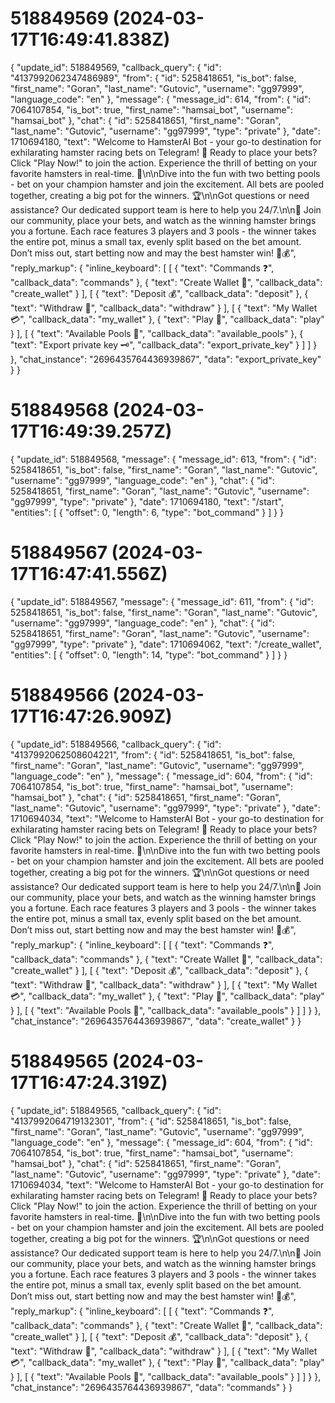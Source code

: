 # 518849569 (2024-03-17T16:49:41.838Z)

{
  "update_id": 518849569,
  "callback_query": {
    "id": "4137992062347486989",
    "from": {
      "id": 5258418651,
      "is_bot": false,
      "first_name": "Goran",
      "last_name": "Gutovic",
      "username": "gg97999",
      "language_code": "en"
    },
    "message": {
      "message_id": 614,
      "from": {
        "id": 7064107854,
        "is_bot": true,
        "first_name": "hamsai_bot",
        "username": "hamsai_bot"
      },
      "chat": {
        "id": 5258418651,
        "first_name": "Goran",
        "last_name": "Gutovic",
        "username": "gg97999",
        "type": "private"
      },
      "date": 1710694180,
      "text": "Welcome to HamsterAI Bot - your go-to destination for exhilarating hamster racing bets on Telegram! 🐹 Ready to place your bets? Click \"Play Now!\" to join the action. Experience the thrill of betting on your favorite hamsters in real-time. 🚀\n\nDive into the fun with two betting pools - bet on your champion hamster and join the excitement. All bets are pooled together, creating a big pot for the winners. 🏆\n\nGot questions or need assistance? Our dedicated support team is here to help you 24/7.\n\n🎰 Join our community, place your bets, and watch as the winning hamster brings you a fortune. Each race features 3 players and 3 pools - the winner takes the entire pot, minus a small tax, evenly split based on the bet amount. Don’t miss out, start betting now and may the best hamster win! 🐹💰",
      "reply_markup": {
        "inline_keyboard": [
          [
            {
              "text": "Commands ❓",
              "callback_data": "commands"
            },
            {
              "text": "Create Wallet 💼",
              "callback_data": "create_wallet"
            }
          ],
          [
            {
              "text": "Deposit 💰",
              "callback_data": "deposit"
            },
            {
              "text": "Withdraw 💸",
              "callback_data": "withdraw"
            }
          ],
          [
            {
              "text": "My Wallet 💳",
              "callback_data": "my_wallet"
            },
            {
              "text": "Play 🎰",
              "callback_data": "play"
            }
          ],
          [
            {
              "text": "Available Pools 🎯",
              "callback_data": "available_pools"
            },
            {
              "text": "Export private key 🗝",
              "callback_data": "export_private_key"
            }
          ]
        ]
      }
    },
    "chat_instance": "2696435764436939867",
    "data": "export_private_key"
  }
}

# 518849568 (2024-03-17T16:49:39.257Z)

{
  "update_id": 518849568,
  "message": {
    "message_id": 613,
    "from": {
      "id": 5258418651,
      "is_bot": false,
      "first_name": "Goran",
      "last_name": "Gutovic",
      "username": "gg97999",
      "language_code": "en"
    },
    "chat": {
      "id": 5258418651,
      "first_name": "Goran",
      "last_name": "Gutovic",
      "username": "gg97999",
      "type": "private"
    },
    "date": 1710694180,
    "text": "/start",
    "entities": [
      {
        "offset": 0,
        "length": 6,
        "type": "bot_command"
      }
    ]
  }
}

# 518849567 (2024-03-17T16:47:41.556Z)

{
  "update_id": 518849567,
  "message": {
    "message_id": 611,
    "from": {
      "id": 5258418651,
      "is_bot": false,
      "first_name": "Goran",
      "last_name": "Gutovic",
      "username": "gg97999",
      "language_code": "en"
    },
    "chat": {
      "id": 5258418651,
      "first_name": "Goran",
      "last_name": "Gutovic",
      "username": "gg97999",
      "type": "private"
    },
    "date": 1710694062,
    "text": "/create_wallet",
    "entities": [
      {
        "offset": 0,
        "length": 14,
        "type": "bot_command"
      }
    ]
  }
}

# 518849566 (2024-03-17T16:47:26.909Z)

{
  "update_id": 518849566,
  "callback_query": {
    "id": "4137992062508604221",
    "from": {
      "id": 5258418651,
      "is_bot": false,
      "first_name": "Goran",
      "last_name": "Gutovic",
      "username": "gg97999",
      "language_code": "en"
    },
    "message": {
      "message_id": 604,
      "from": {
        "id": 7064107854,
        "is_bot": true,
        "first_name": "hamsai_bot",
        "username": "hamsai_bot"
      },
      "chat": {
        "id": 5258418651,
        "first_name": "Goran",
        "last_name": "Gutovic",
        "username": "gg97999",
        "type": "private"
      },
      "date": 1710694034,
      "text": "Welcome to HamsterAI Bot - your go-to destination for exhilarating hamster racing bets on Telegram! 🐹 Ready to place your bets? Click \"Play Now!\" to join the action. Experience the thrill of betting on your favorite hamsters in real-time. 🚀\n\nDive into the fun with two betting pools - bet on your champion hamster and join the excitement. All bets are pooled together, creating a big pot for the winners. 🏆\n\nGot questions or need assistance? Our dedicated support team is here to help you 24/7.\n\n🎰 Join our community, place your bets, and watch as the winning hamster brings you a fortune. Each race features 3 players and 3 pools - the winner takes the entire pot, minus a small tax, evenly split based on the bet amount. Don’t miss out, start betting now and may the best hamster win! 🐹💰",
      "reply_markup": {
        "inline_keyboard": [
          [
            {
              "text": "Commands ❓",
              "callback_data": "commands"
            },
            {
              "text": "Create Wallet 💼",
              "callback_data": "create_wallet"
            }
          ],
          [
            {
              "text": "Deposit 💰",
              "callback_data": "deposit"
            },
            {
              "text": "Withdraw 💸",
              "callback_data": "withdraw"
            }
          ],
          [
            {
              "text": "My Wallet 💳",
              "callback_data": "my_wallet"
            },
            {
              "text": "Play 🎰",
              "callback_data": "play"
            }
          ],
          [
            {
              "text": "Available Pools 🎯",
              "callback_data": "available_pools"
            }
          ]
        ]
      }
    },
    "chat_instance": "2696435764436939867",
    "data": "create_wallet"
  }
}

# 518849565 (2024-03-17T16:47:24.319Z)

{
  "update_id": 518849565,
  "callback_query": {
    "id": "4137992064719132301",
    "from": {
      "id": 5258418651,
      "is_bot": false,
      "first_name": "Goran",
      "last_name": "Gutovic",
      "username": "gg97999",
      "language_code": "en"
    },
    "message": {
      "message_id": 604,
      "from": {
        "id": 7064107854,
        "is_bot": true,
        "first_name": "hamsai_bot",
        "username": "hamsai_bot"
      },
      "chat": {
        "id": 5258418651,
        "first_name": "Goran",
        "last_name": "Gutovic",
        "username": "gg97999",
        "type": "private"
      },
      "date": 1710694034,
      "text": "Welcome to HamsterAI Bot - your go-to destination for exhilarating hamster racing bets on Telegram! 🐹 Ready to place your bets? Click \"Play Now!\" to join the action. Experience the thrill of betting on your favorite hamsters in real-time. 🚀\n\nDive into the fun with two betting pools - bet on your champion hamster and join the excitement. All bets are pooled together, creating a big pot for the winners. 🏆\n\nGot questions or need assistance? Our dedicated support team is here to help you 24/7.\n\n🎰 Join our community, place your bets, and watch as the winning hamster brings you a fortune. Each race features 3 players and 3 pools - the winner takes the entire pot, minus a small tax, evenly split based on the bet amount. Don’t miss out, start betting now and may the best hamster win! 🐹💰",
      "reply_markup": {
        "inline_keyboard": [
          [
            {
              "text": "Commands ❓",
              "callback_data": "commands"
            },
            {
              "text": "Create Wallet 💼",
              "callback_data": "create_wallet"
            }
          ],
          [
            {
              "text": "Deposit 💰",
              "callback_data": "deposit"
            },
            {
              "text": "Withdraw 💸",
              "callback_data": "withdraw"
            }
          ],
          [
            {
              "text": "My Wallet 💳",
              "callback_data": "my_wallet"
            },
            {
              "text": "Play 🎰",
              "callback_data": "play"
            }
          ],
          [
            {
              "text": "Available Pools 🎯",
              "callback_data": "available_pools"
            }
          ]
        ]
      }
    },
    "chat_instance": "2696435764436939867",
    "data": "commands"
  }
}